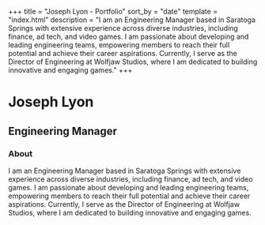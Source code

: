 +++
title = "Joseph Lyon - Portfolio"
sort_by = "date"
template = "index.html"
description = "I am an Engineering Manager based in Saratoga Springs with extensive experience across diverse industries, including finance, ad tech, and video games. I am passionate about developing and leading engineering teams, empowering members to reach their full potential and achieve their career aspirations. Currently, I serve as the Director of Engineering at Wolfjaw Studios, where I am dedicated to building innovative and engaging games."
+++

# Joseph Lyon

## Engineering Manager

### About

I am an Engineering Manager based in Saratoga Springs with extensive experience across diverse industries, including finance, ad tech, and video games. I am passionate about developing and leading engineering teams, empowering members to reach their full potential and achieve their career aspirations. Currently, I serve as the Director of Engineering at Wolfjaw Studios, where I am dedicated to building innovative and engaging games.